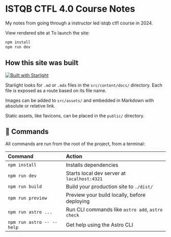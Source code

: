 # ISTQB CTFL 4.0 Course Notes

My notes from going through a instructor led istqb ctfl course in 2024.

View rendered site at 
To launch the site:

```sh
npm install
npm run dev
```

## How this site was built

[![Built with Starlight](https://astro.badg.es/v2/built-with-starlight/tiny.svg)](https://starlight.astro.build)

Starlight looks for `.md` or `.mdx` files in the `src/content/docs/` directory. Each file is exposed as a route based on its file name.

Images can be added to `src/assets/` and embedded in Markdown with absolute or relative link.

Static assets, like favicons, can be placed in the `public/` directory.

## 🧞 Commands

All commands are run from the root of the project, from a terminal:

| Command                   | Action                                           |
| :------------------------ | :----------------------------------------------- |
| `npm install`             | Installs dependencies                            |
| `npm run dev`             | Starts local dev server at `localhost:4321`      |
| `npm run build`           | Build your production site to `./dist/`          |
| `npm run preview`         | Preview your build locally, before deploying     |
| `npm run astro ...`       | Run CLI commands like `astro add`, `astro check` |
| `npm run astro -- --help` | Get help using the Astro CLI                     |
